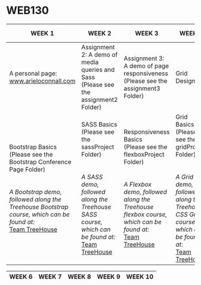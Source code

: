 # WEB130

**WEEK 1** | **WEEK 2** | **WEEK 3** | **WEEK 4** | **WEEK 5** |
---------- | ---------- | ---------- | ---------- | ---------- |
A personal page: www.arieloconnall.com |Assignment 2: A demo of media queries and Sass <br> (Please see the assignment2 Folder)|Assignment 3: A demo of page responsiveness <br> (Please see the assignment3 Folder)|Grid Design
Bootstrap Basics <br> (Please see the Bootstrap Conference Page Folder) <br><br><br> *A Bootstrap demo, followed along the Treehouse Bootstrap course, which can be found at:*<br> [Team TreeHouse](https://teamtreehouse.com/library/bootstrap-4-basics-2)|SASS Basics <br> (Please see the sassProject Folder)<br><br><br>*A SASS demo, followed along the Treehouse SASS course, which can be found at:*<br> [Team TreeHouse](https://teamtreehouse.com/library/sass-basics-2)|Responsiveness Basics <br> (Please see the flexboxProject Folder) <br><br><br> *A Flexbox demo, followed along the Treehouse flexbox course, which can be found at:*<br> [Team TreeHouse](https://teamtreehouse.com/library/css-flexbox-layout)|Grid Basics <br> (Please see the gridProject Folder) <br><br><br> *A Grid demo, followed along the Treehouse CSS Grid course, which can be found at:*<br> [Team TreeHouse](https://teamtreehouse.com/library/css-grid-layout) 


 **WEEK 6** | **WEEK 7** | **WEEK 8** | **WEEK 9** | **WEEK 10** |
  ---------- | ---------- | ---------- | ---------- | ---------- |

